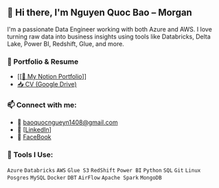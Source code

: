 
##                                                                     👋 Hi there, I'm Nguyen Quoc Bao – Morgan

I'm a passionate Data Engineer working with both Azure and AWS. I love turning raw data into business insights using tools like Databricks, Delta Lake, Power BI, Redshift, Glue, and more.

### 📌 Portfolio & Resume
- [[[📄 My Notion Portfolio](https://oxidized-blender-70a.notion.site/This-is-Nguyen-Quoc-Bao-2176c93550c180c2a56dc5ba686c5750)]]
- [📥 CV (Google Drive)](https://drive.google.com/file/d/.../view)

### 📫 Connect with me:
- 📧 baoquocngueyn1408@gmail.com
- 💼 [[LinkedIn](https://www.linkedin.com/in/qu%E1%BB%91c-b%E1%BA%A3o-nguy%E1%BB%85n-6459a6307/)]
- 🎥 [FaceBook]((https://www.facebook.com/quocbao.nguyen.98031/))

### 🧰 Tools I Use:
`Azure` `Databricks` `AWS` `Glue S3` `RedShift` `Power BI` `Python` `SQL` `Git` `Linux` `Posgres` `MySQL` `Docker` `DBT` `AirFlow` `Apache Spark` `MongoDB`
<!--
Here are some ideas to get you started:

- 🔭 I’m currently working on Azure and AWS enviroment
- 🌱 I’m currently learning AWS process
- 👯 I’m looking to collaborate on Data Engineer job
-->
